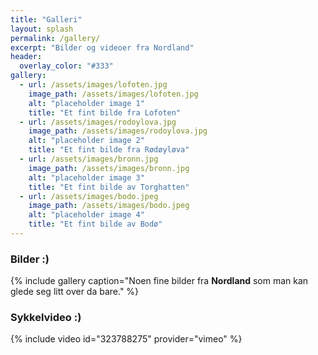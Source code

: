 ```yaml
---
title: "Galleri"
layout: splash
permalink: /gallery/
excerpt: "Bilder og videoer fra Nordland"
header:
  overlay_color: "#333"
gallery:
  - url: /assets/images/lofoten.jpg
    image_path: /assets/images/lofoten.jpg
    alt: "placeholder image 1"
    title: "Et fint bilde fra Lofoten"
  - url: /assets/images/rodoylova.jpg
    image_path: /assets/images/rodoylova.jpg
    alt: "placeholder image 2"
    title: "Et fint bilde fra Rødøyløva"
  - url: /assets/images/bronn.jpg
    image_path: /assets/images/bronn.jpg
    alt: "placeholder image 3"
    title: "Et fint bilde av Torghatten"
  - url: /assets/images/bodo.jpeg
    image_path: /assets/images/bodo.jpeg
    alt: "placeholder image 4"
    title: "Et fint bilde av Bodø"
---
```


### Bilder :)

{% include gallery caption="Noen fine bilder fra **Nordland** som man kan glede seg litt over da bare." %}

### Sykkelvideo :)
{% include video id="323788275" provider="vimeo" %}
